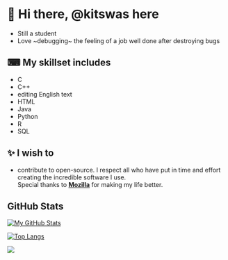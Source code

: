 # 👋 Hi there, @kitswas here

- Still a student
- Love ~debugging~ the feeling of a job well done after destroying bugs

## ⌨ My skillset includes

- C
- C++
- editing English text
- HTML
- Java
- Python
- R
- SQL

## ✨ I wish to

- contribute to open-source. I respect all who have put in time and effort creating the incredible software I use.  
Special thanks to [**Mozilla**](https://www.mozilla.org/en-GB/) for making my life better.  

## GitHub Stats

[![My GitHub Stats](https://github-readme-stats-kitswas.vercel.app/api?username=kitswas&count_private=true&show_icons=true&theme=radical)](https://github.com/anuraghazra/github-readme-stats)

[![Top Langs](https://github-readme-stats-l34h9pi63-kitswas.vercel.app/api/top-langs/?username=kitswas&count_private=true&langs_count=10&layout=compact)](https:/github.com/anuraghazra/github-readme-stats)

<!---
kitswas/kitswas is a ✨ unique ✨ repository because its `README.md` (this file) appears on your GitHub profile.
You can click the Preview link to take a look at your changes.
--->

![](https://hit.yhype.me/github/profile?user_id=90329875)
